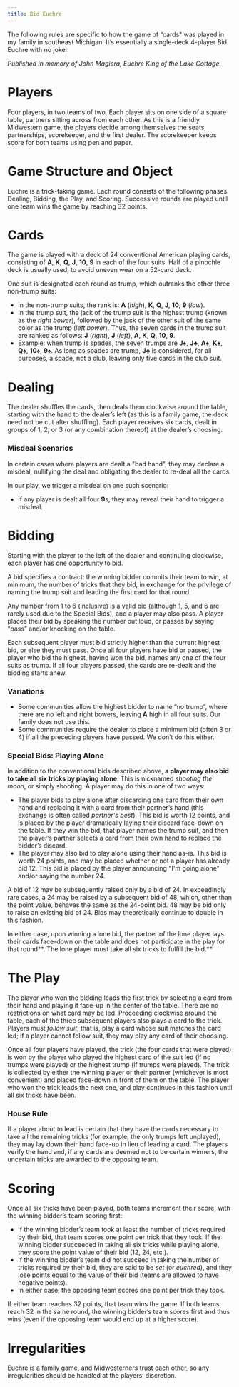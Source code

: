 ```yaml
---
title: Bid Euchre
---
```


The following rules are specific to how the game of “cards" was played in my family in southeast Michigan. It’s essentially a single-deck 4-player Bid Euchre with no joker.

_Published in memory of John Magiera, Euchre King of the Lake Cottage._

# Players

Four players, in two teams of two. Each player sits on one side of a square table, partners sitting across from each other. As this is a friendly Midwestern game, the players decide among themselves the seats, partnerships, scorekeeper, and the first dealer. The scorekeeper keeps score for both teams using pen and paper.

# Game Structure and Object

Euchre is a trick-taking game. Each round consists of the following phases: Dealing, Bidding, the Play, and Scoring. Successive rounds are played until one team wins the game by reaching 32 points.

# Cards

The game is played with a deck of 24 conventional American playing cards, consisting of **A**, **K**, **Q**, **J**, **10**, **9** in each of the four suits. Half of a pinochle deck is usually used, to avoid uneven wear on a 52-card deck.

One suit is designated each round as trump, which outranks the other three non-trump suits:

- In the non-trump suits, the rank is: **A** (_high_), **K**, **Q**, **J**, **10**, **9** (_low_).
- In the trump suit, the jack of the trump suit is the highest trump (known as the _right bower_), followed by the jack of the other suit of the same color as the trump (_left bower_). Thus, the seven cards in the trump suit are ranked as follows: **J** (_right_), **J** (_left_), **A**, **K**, **Q**, **10**, **9**.
- Example: when trump is spades, the seven trumps are **J**♠︎, **J**♣︎, **A**♠︎, **K**♠︎, **Q**♠︎, **10**♠︎, **9**♠︎. As long as spades are trump, **J**♣︎ is considered, for all purposes, a spade, not a club, leaving only five cards in the club suit.

# Dealing

The dealer shuffles the cards, then deals them clockwise around the table, starting with the hand to the dealer’s left (as this is a family game, the deck need not be cut after shuffling). Each player receives six cards, dealt in groups of 1, 2, or 3 (or any combination thereof) at the dealer’s choosing.

### Misdeal Scenarios

In certain cases where players are dealt a "bad hand", they may declare a misdeal, nullifying the deal and obligating the dealer to re-deal all the cards.

In our play, we trigger a misdeal on one such scenario:

- If any player is dealt all four **9**s, they may reveal their hand to trigger a misdeal.

# Bidding

Starting with the player to the left of the dealer and continuing clockwise, each player has one opportunity to bid.

A bid specifies a contract: the winning bidder commits their team to win, at minimum, the number of tricks that they bid, in exchange for the privilege of naming the trump suit and leading the first card for that round.

Any number from 1 to 6 (inclusive) is a valid bid (although 1, 5, and 6 are rarely used due to the Special Bids), and a player may also pass. A player places their bid by speaking the number out loud, or passes by saying “pass” and/or knocking on the table.

Each subsequent player must bid strictly higher than the current highest bid, or else they must pass. Once all four players have bid or passed, the player who bid the highest, having won the bid, names any one of the four suits as trump. If all four players passed, the cards are re-dealt and the bidding starts anew.

### Variations

- Some communities allow the highest bidder to name “no trump”, where there are no left and right bowers, leaving **A** high in all four suits. Our family does not use this.
- Some communities require the dealer to place a minimum bid (often 3 or 4) if all the preceding players have passed. We don’t do this either.

### Special Bids: Playing Alone

In addition to the conventional bids described above, **a player may also bid to take all six tricks by playing alone**. This is nicknamed _shooting the moon_, or simply shooting. A player may do this in one of two ways:

- The player bids to play alone after discarding one card from their own hand and replacing it with a card from their partner’s hand (this exchange is often called _partner's best_). This bid is worth 12 points, and is placed by the player dramatically laying their discard face-down on the table. If they win the bid, that player names the trump suit, and then the player’s partner selects a card from their own hand to replace the bidder’s discard.
- The player may also bid to play alone using their hand as-is. This bid is worth 24 points, and may be placed whether or not a player has already bid 12. This bid is placed by the player announcing "I'm going alone" and/or saying the number 24.

A bid of 12 may be subsequently raised only by a bid of 24. In exceedingly rare cases, a 24 may be raised by a subsequent bid of 48, which, other than the point value, behaves the same as the 24-point bid. 48 may be bid only to raise an existing bid of 24. Bids may theoretically continue to double in this fashion.

In either case, upon winning a lone bid, the partner of the lone player lays their cards face-down on the table and does not participate in the play for that round**. The lone player must take all six tricks to fulfill the bid.**

# The Play

The player who won the bidding leads the first trick by selecting a card from their hand and playing it face-up in the center of the table. There are no restrictions on what card may be led. Proceeding clockwise around the table, each of the three subsequent players also plays a card to the trick. Players must _follow suit_, that is, play a card whose suit matches the card led; if a player cannot follow suit, they may play any card of their choosing.

Once all four players have played, the trick (the four cards that were played) is won by the player who played the highest card of the suit led (if no trumps were played) or the highest trump (if trumps were played). The trick is collected by either the winning player or their partner (whichever is most convenient) and placed face-down in front of them on the table. The player who won the trick leads the next one, and play continues in this fashion until all six tricks have been.

### House Rule

If a player about to lead is certain that they have the cards necessary to take all the remaining tricks (for example, the only trumps left unplayed), they may lay down their hand face-up in lieu of leading a card. The players verify the hand and, if any cards are deemed not to be certain winners, the uncertain tricks are awarded to the opposing team.

# Scoring

Once all six tricks have been played, both teams increment their score, with the winning bidder’s team scoring first:

- If the winning bidder’s team took at least the number of tricks required by their bid, that team scores one point per trick that they took. If the winning bidder succeeded in taking all six tricks while playing alone, they score the point value of their bid (12, 24, etc.).
- If the winning bidder’s team did not succeed in taking the number of tricks required by their bid, they are said to be _set_ (or _euchred_), and they lose points equal to the value of their bid (teams are allowed to have negative points).
- In either case, the opposing team scores one point per trick they took.

If either team reaches 32 points, that team wins the game. If both teams reach 32 in the same round, the winning bidder’s team scores first and thus wins (even if the opposing team would end up at a higher score).

# Irregularities

Euchre is a family game, and Midwesterners trust each other, so any irregularities should be handled at the players’ discretion.
